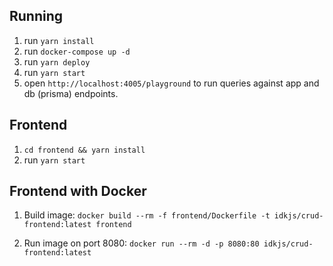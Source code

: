 ## Running

1.  run `yarn install`
1.  run `docker-compose up -d`
1.  run `yarn deploy`
1.  run `yarn start`
1.  open `http://localhost:4005/playground` to run queries against app and db (prisma) endpoints.

## Frontend

1.  `cd frontend && yarn install`
2.  run `yarn start`

## Frontend with Docker

1.  Build image: `docker build --rm -f frontend/Dockerfile -t idkjs/crud-frontend:latest frontend`

2.  Run image on port 8080: `docker run --rm -d -p 8080:80 idkjs/crud-frontend:latest`
